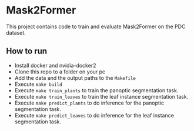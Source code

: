 # Mask2Former

This project contains code to train and evaluate Mask2Former on the PDC dataset.

## How to run
- Install docker and nvidia-docker2
- Clone this repo to a folder on your pc
- Add the data and the output paths to the ```Makefile``` 
- Execute ```make build```
- Execute ```make train_plants``` to train the panoptic segmentation task.
- Execute ```make train_leaves``` to train the leaf instance segmentation task.
- Execute ```make predict_plants``` to do inference for the panoptic segmentation task.
- Execute ```make predict_leaves``` to do inference for the leaf instance segmentation task.